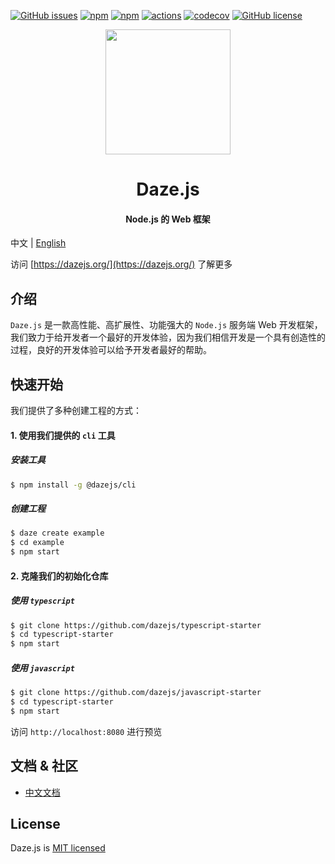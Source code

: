 
[![GitHub issues](https://img.shields.io/github/issues/dazejs/daze.svg)](https://github.com/dazejs/daze/issues)
[![npm](https://img.shields.io/npm/v/@dazejs/framework.svg)](https://www.npmjs.com/package/@dazejs/framework)
[![npm](https://img.shields.io/npm/dm/@dazejs/framework.svg)](https://www.npmjs.com/package/@dazejs/framework)
[![actions](https://github.com/dazejs/daze/workflows/Node%20CI/badge.svg)](https://github.com/dazejs/daze/actions)
[![codecov](https://codecov.io/gh/dazejs/daze/branch/master/graph/badge.svg)](https://codecov.io/gh/dazejs/daze)
[![GitHub license](https://img.shields.io/github/license/dazejs/daze.svg)](https://github.com/dazejs/daze/blob/master/LICENSE)

<div align="center">
  <a href="https://github.com/dazejs/daze">
    <img width="200" heigth="200" src="https://github.com/dazejs/daze/blob/master/assets/logo.png">
  </a>  
  <h1>Daze.js</h1>
  <h4>Node.js 的 Web 框架</h4>
</div>

中文 | [English](README.md)


访问 [https://dazejs.org/](https://dazejs.org/) 了解更多

## 介绍

`Daze.js` 是一款高性能、高扩展性、功能强大的 `Node.js` 服务端 Web 开发框架，我们致力于给开发者一个最好的开发体验，因为我们相信开发是一个具有创造性的过程，良好的开发体验可以给予开发者最好的帮助。


## 快速开始

我们提供了多种创建工程的方式：

#### 1. 使用我们提供的 `cli` 工具

##### 安装工具

```bash
$ npm install -g @dazejs/cli
```

##### 创建工程

```bash
$ daze create example
$ cd example
$ npm start
```

#### 2. 克隆我们的初始化仓库
  
##### 使用 `typescript`

```bash
$ git clone https://github.com/dazejs/typescript-starter
$ cd typescript-starter
$ npm start
```

##### 使用 `javascript`

```bash
$ git clone https://github.com/dazejs/javascript-starter
$ cd typescript-starter
$ npm start
```

访问 `http://localhost:8080` 进行预览

## 文档 & 社区

- [中文文档](https://dazejs.org/zh/)

## License

Daze.js is [MIT licensed](https://github.com/dazejs/daze/blob/master/LICENSE)

